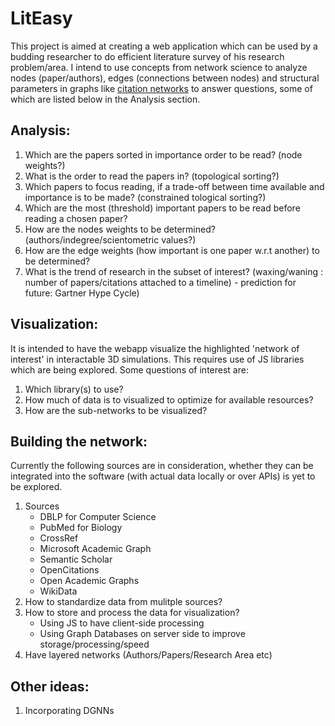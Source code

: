 # LitEasy

This project is aimed at creating a web application which can be used by a budding researcher to do efficient literature survey of his research problem/area. I intend to use concepts from network science to analyze nodes (paper/authors), edges (connections between nodes) and structural parameters in graphs like [citation networks][1] to answer questions, some of which are listed below in the Analysis section.

## Analysis:
1. Which are the papers sorted in importance order to be read? (node weights?)
2. What is the order to read the papers in? (topological sorting?)
3. Which papers to focus reading, if a trade-off between time available and importance is to be made? (constrained tological sorting?)
4. Which are the most (threshold) important papers to be read before reading a chosen paper?
5. How are the nodes weights to be determined? (authors/indegree/scientometric values?)
6. How are the edge weights (how important is one paper w.r.t another) to be determined?
7. What is the trend of research in the subset of interest? (waxing/waning : number of papers/citations attached to a timeline) - prediction for future: Gartner Hype Cycle)

## Visualization:
It is intended to have the webapp visualize the highlighted 'network of interest' in interactable 3D simulations. This requires use of JS libraries which are being explored. Some questions of interest are:
1. Which library(s) to use?
2. How much of data is to visualized to optimize for available resources?
3. How are the sub-networks to be visualized?

## Building the network:
Currently the following sources are in consideration, whether they can be integrated into the software (with actual data locally or over APIs) is yet to be explored.
1. Sources
   * DBLP for Computer Science
   * PubMed for Biology
   * CrossRef
   * Microsoft Academic Graph
   * Semantic Scholar
   * OpenCitations
   * Open Academic Graphs
   * WikiData
2. How to standardize data from mulitple sources?
3. How to store and process the data for visualization?
   * Using JS to have client-side processing
   * Using Graph Databases on server side to improve storage/processing/speed
4. Have layered networks (Authors/Papers/Research Area etc)
  
## Other ideas:
1. Incorporating DGNNs


[1]: https://en.wikipedia.org/wiki/Citation_network "Citation Networks"
